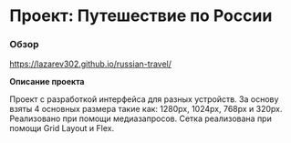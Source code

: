 # Проект: Путешествие по России

### Обзор

https://lazarev302.github.io/russian-travel/

**Описание проекта**

Проект с разработкой интерфейса для разных устройств. За основу взяты 4 основных размера
такие как: 1280px, 1024px, 768px и 320px. Реализовано при помощи медиазапросов.
Сетка реализована при помощи Grid Layout и Flex.
